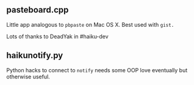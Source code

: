 pasteboard.cpp
---------------

Little app analogous to `pbpaste` on Mac OS X. Best used with `gist.`

Lots of thanks to DeadYak in #haiku-dev


haikunotify.py
--------------

Python hacks to connect to 	`notify` needs some OOP love eventually but otherwise useful.

